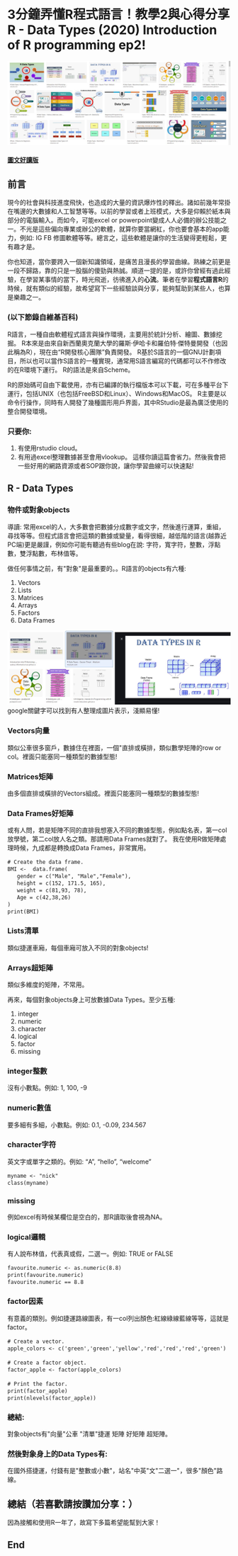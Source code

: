 # 3分鐘弄懂R程式語言！教學2與心得分享 R - Data Types (2020) Introduction of R programming ep2!
![f1](https://github.com/HCH1/blog/blob/master/fig/r2.JPG)

#### [圖文好讀版]()

## 前言
現今的社會與科技進度飛快，也造成的大量的資訊爆炸性的釋出。諸如前幾年常掛在嘴邊的大數據和人工智慧等等。以前的學習或者上班模式，大多是仰賴於紙本與部分的電腦輸入。而如今，可能excel or powerpoint變成人人必備的辦公技能之一。不光是這些偏向專業或辦公的軟體，就算你要當網紅，你也要會基本的app能力，例如: IG FB 修圖軟體等等。總言之，這些軟體是讓你的生活變得更輕鬆，更有趣才是。

你也知道，當你要跨入一個新知識領域，是痛苦且漫長的學習曲線。熟練之前更是一段不歸路，靠的只是一股腦的傻勁與熱誠。順道一提的是，或許你曾經有過此經驗，在學習某事情的當下，時光飛逝，彷彿進入的**心流**。筆者在學習**程式語言R**的時候，就有類似的經驗，故希望寫下一些經驗談與分享，能夠幫助到某些人，也算是樂趣之一。

### (以下節錄自維基百科)
R語言，一種自由軟體程式語言與操作環境，主要用於統計分析、繪圖、數據挖掘。 R本來是由來自新西蘭奧克蘭大學的羅斯·伊哈卡和羅伯特·傑特曼開發（也因此稱為R），現在由“R開發核心團隊”負責開發。 R基於S語言的一個GNU計劃項目，所以也可以當作S語言的一種實現，通常用S語言編寫的代碼都可以不作修改的在R環境下運行。 R的語法是來自Scheme。

R的原始碼可自由下載使用，亦有已編譯的執行檔版本可以下載，可在多種平台下運行，包括UNIX（也包括FreeBSD和Linux）、Windows和MacOS。 R主要是以命令行操作，同時有人開發了幾種圖形用戶界面，其中RStudio是最為廣泛使用的整合開發環境。

### 只要你:
1. 有使用rstudio cloud。
1. 有用過excel整理數據甚至會用vlookup。
這樣你讀這篇會省力。然後我會把一些好用的網路資源或者SOP跟你說，讓你學習曲線可以快速點!


## R - Data Types
### 物件或對象objects
導讀: 常用excel的人，大多數會把數據分成數字或文字，然後進行運算，重組，尋找等等。但程式語言會把這類的數據或變量，看得很細，越低階的語言(越靠近PC端)更是嚴謹，例如你可能有聽過有些blog在說: 字符，寬字符，整數，浮點數，雙浮點數，布林值等。

做任何事情之前，有"對象"是最重要的。。R語言的objects有六種:
1. Vectors
1. Lists
1. Matrices
1. Arrays
1. Factors
1. Data Frames

![f1](https://github.com/HCH1/blog/blob/master/fig/r2b.JPG)
google關鍵字可以找到有人整理成圖片表示，淺顯易懂!

### Vectors向量
類似公車很多窗戶，數據住在裡面，一個"直排或橫排，類似數學矩陣的row or col。裡面只能塞同一種類型的數據型態!

### Matrices矩陣
由多個直排或橫排的Vectors組成。裡面只能塞同一種類型的數據型態!

### Data Frames好矩陣
或有人問，若是矩陣不同的直排我想塞入不同的數據型態，例如點名表，第一col放學號，第二col放人名之類。那請用Data Frames就對了。
我在使用R做矩陣處理時候，九成都是轉換成Data Frames，非常實用。

```
# Create the data frame.
BMI <- 	data.frame(
   gender = c("Male", "Male","Female"), 
   height = c(152, 171.5, 165), 
   weight = c(81,93, 78),
   Age = c(42,38,26)
)
print(BMI)
```

### Lists清單
類似捷運車廂，每個車廂可放入不同的對象objects!

### Arrays超矩陣
類似多維度的矩陣，不常用。

再來，每個對象objects身上可放數據Data Types。至少五種:
1. integer
1. numeric
1. character
1. logical
1. factor
1. missing

### integer整數
沒有小數點。例如: 1, 100, -9

### numeric數值
要多細有多細，小數點。例如: 0.1, -0.09, 234.567

### character字符
英文字或單字之類的。例如: “A”, “hello”, “welcome”

```
myname <- "nick"
class(myname)
```

### missing
例如excel有時候某欄位是空白的，那R讀取後會視為NA。

### logical邏輯
有人說布林值，代表真或假，二選一。例如: TRUE or FALSE

```
favourite.numeric <- as.numeric(8.8)
print(favourite.numeric)
favourite.numeric == 8.8
```

### factor因素
有意義的類別。例如捷運路線圖表，有一col列出顏色:紅線綠線藍線等等，這就是factor。

```
# Create a vector.
apple_colors <- c('green','green','yellow','red','red','red','green')

# Create a factor object.
factor_apple <- factor(apple_colors)

# Print the factor.
print(factor_apple)
print(nlevels(factor_apple))
```

### 總結: 
對象objects有"向量"公車 "清單"捷運 矩陣 好矩陣 超矩陣。

### 然後對象身上的Data Types有: 
在國外搭捷運，付錢有是"整數或小數"，站名"中英"文"二選一"，很多"顏色"路線。


## 總結（若喜歡請按讚加分享：）
因為接觸和使用R一年了，故寫下多篇希望能幫到大家！

## End
